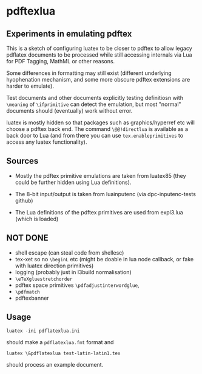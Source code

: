 # pdftexlua

## Experiments in emulating pdftex

This is a sketch of configuring luatex to be closer to pdftex to allow
legacy pdflatex documents to be processed while still accessing
internals via Lua for PDF Tagging, MathML or other reasons.

Some differences in formatting may still exist (different underlying
hyophenation mechanism, and some more obscure pdftex extensions are
harder to emulate).

Test documents and other documents explicitly testing definitiosn
with `\meaning` of `\ifprimitive` can detect the emulation, but most
"normal" documents should (eventually) work without error.

luatex is mostly hidden so that packages such as graphics/hyperref etc
will choose a pdftex back end. The command `\@@!directlua` is available
as a back door to Lua (and from there you can use `tex.enableprimitives`
to access any luatex functionality).

## Sources

 - Mostly the pdftex primitive emulations are taken from luatex85
   (they could be further hidden using Lua definitions).

 - The 8-bit input/output is taken from luainputenc (via dpc-inputenc-tests github)

 - The Lua definitions of the pdftex primitives are used from expl3.lua (which is loaded)
 

## NOT DONE

 -  shell escape (can steal code from shellesc)
 -  tex-xet so no `\beginL` etc  (might be doable in lua node callback,
    or fake with luatex direction primitives)
 -  logging (probably just in l3build normalisation)
 -  `\eTeXgluestretchorder`
 -  pdftex space primitives `\pdfadjustinterwordglue`,
 -  `\pdfmatch`
 -  pdftexbanner



## Usage

```
luatex -ini pdflatexlua.ini
```

should make a `pdflatexlua.fmt` format and

```
luatex \&pdflatexlua test-latin-latin1.tex
```

should process an example document.



